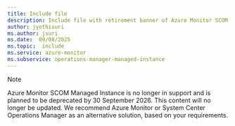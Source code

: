 ```yaml
---
title: Include file
description: Include file with retirement banner of Azure Monitor SCOM Managed Instance
author: jyothisuri
ms.author: jsuri
ms.date:  09/08/2025
ms.topic:  include
ms.service: azure-monitor
ms.subservice: operations-manager-managed-instance
---
```


>[!NOTE]
>Azure Monitor SCOM Managed Instance is no longer in support and is planned to be deprecated by 30 September 2026. This content will no longer be updated. We recommend Azure Monitor or System Center Operations Manager as an alternative solution, based on your requirements.
